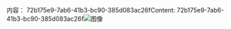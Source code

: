 <span data-ttu-id="0d930-101">内容： 72b175e9-7ab6-41b3-bc90-385d083ac26f</span><span class="sxs-lookup"><span data-stu-id="0d930-101">Content: 72b175e9-7ab6-41b3-bc90-385d083ac26f</span></span>![图像](0cfa631a-5742-4baa-9f41-cbf606c05f5f.png)
